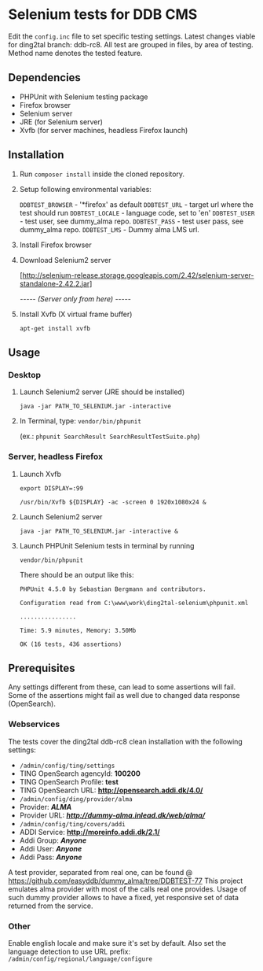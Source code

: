 Selenium tests for DDB CMS
==========================

Edit the `config.inc` file to set specific testing settings.
Latest changes viable for ding2tal branch: ddb-rc8.
All test are grouped in files, by area of testing.
Method name denotes the tested feature.

Dependencies
------------
* PHPUnit with Selenium testing package
* Firefox browser
* Selenium server
* JRE (for Selenium server)
* Xvfb (for server machines, headless Firefox launch)

Installation
------------
1. Run `composer install` inside the cloned repository.

2. Setup following environmental variables:

   `DDBTEST_BROWSER` - '*firefox' as default
   `DDBTEST_URL` - target url where the test should run
   `DDBTEST_LOCALE` - language code, set to 'en'
   `DDBTEST_USER` - test user, see dummy_alma repo.
   `DDBTEST_PASS` - test user pass, see dummy_alma repo.
   `DDBTEST_LMS` - Dummy alma LMS url.
   
3. Install Firefox browser

4. Download Selenium2 server

   [http://selenium-release.storage.googleapis.com/2.42/selenium-server-standalone-2.42.2.jar]
   
   _----- (Server only from here) -----_

5. Install Xvfb (X virtual frame buffer)

   `apt-get install xvfb`

Usage
-----
### Desktop
1. Launch Selenium2 server (JRE should be installed)

   `java -jar PATH_TO_SELENIUM.jar -interactive`
   
2. In Terminal, type: `vendor/bin/phpunit`

   (ex.: `phpunit SearchResult SearchResultTestSuite.php`)

### Server, headless Firefox
1. Launch Xvfb

   `export DISPLAY=:99`
   
   `/usr/bin/Xvfb ${DISPLAY} -ac -screen 0 1920x1080x24 &`
   
2. Launch Selenium2 server

   `java -jar PATH_TO_SELENIUM.jar -interactive &`

3. Launch PHPUnit Selenium tests in terminal by running

   `vendor/bin/phpunit`
   
   There should be an output like this:
   ```
   PHPUnit 4.5.0 by Sebastian Bergmann and contributors.
   
   Configuration read from C:\www\work\ding2tal-selenium\phpunit.xml
   
   ................
   
   Time: 5.9 minutes, Memory: 3.50Mb
   
   OK (16 tests, 436 assertions)
   ```

Prerequisites
-------------
Any settings different from these, can lead to some assertions will fail.
Some of the assertions might fail as well due to changed data response (OpenSearch).

### Webservices
The tests cover the ding2tal ddb-rc8 clean installation with the following settings:
- `/admin/config/ting/settings`
- TING OpenSearch agencyId:   **100200**
- TING OpenSearch Profile:    **test**
- TING OpenSearch URL:        **http://opensearch.addi.dk/4.0/**
- `/admin/config/ding/provider/alma`
- Provider:                   ***ALMA***
- Provider URL:               ***http://dummy-alma.inlead.dk/web/alma/***
- `/admin/config/ting/covers/addi`
- ADDI Service:               **http://moreinfo.addi.dk/2.1/**
- Addi Group:                 ***Anyone***
- Addi User:                  ***Anyone***
- Addi Pass:                  ***Anyone***

A test provider, separated from real one, can be found @ https://github.com/easyddb/dummy_alma/tree/DDBTEST-77
This project emulates alma provider with most of the calls real one provides.
Usage of such dummy provider allows to have a fixed, yet responsive set of data returned from the service.

### Other
Enable english locale and make sure it's set by default. Also set the language
detection to use URL prefix: `/admin/config/regional/language/configure`
